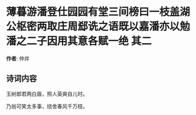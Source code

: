 # 薄暮游潘登仕园园有堂三间榜曰一枝盖湖公枢密两取庄周郄诜之语既以嘉潘亦以勉潘之二子因用其意各赋一绝  其二

**作者**: 仲并

## 诗词内容

玉树郎君两白眉，照人英爽自儿时。

乃翁可笑太多事，绕舍春风千万枝。

